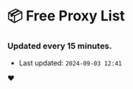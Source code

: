 # :package: Free Proxy List
### Updated every 15 minutes.

- Last updated: `2024-09-03 12:41`

:heart:
